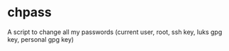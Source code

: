 # chpass
A script to change all my passwords (current user, root, ssh key, luks gpg key, personal gpg key)
